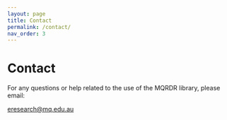 ```yaml
---
layout: page
title: Contact
permalink: /contact/
nav_order: 3
---
```


# Contact

For any questions or help related to the use of the MQRDR library, please email:

[eresearch@mq.edu.au](mailto:eresearch@mq.edu.au)

